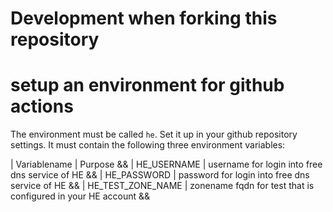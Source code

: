 # Development when forking this repository

# setup an environment for github actions
The environment must be called `he`.
Set it up in your github repository settings.
It must contain the following three environment variables:

| Variablename | Purpose &&
| HE_USERNAME  | username for login into free dns service of HE &&
| HE_PASSWORD  | password for login into free dns service of HE &&
| HE_TEST_ZONE_NAME | zonename fqdn for test that is configured in your HE account &&


